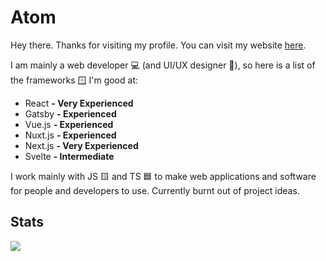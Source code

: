 # Atom

Hey there. Thanks for visiting my profile. You can visit my website [here](//atomdev.cf).

I am mainly a web developer 💻 (and UI/UX designer 🎨), so here is a list of the frameworks 🪟 I'm good at:
- React **- Very Experienced**
- Gatsby **- Experienced**
- Vue.js **- Experienced**
- Nuxt.js **- Experienced**
- Next.js **- Very Experienced**
- Svelte **- Intermediate**

I work mainly with JS 🟨 and TS 🟦 to make web applications and software for people and developers to use. Currently burnt out of project ideas.

## Stats
![](https://github-readme-stats.vercel.app/api?username=atomdevelops)
